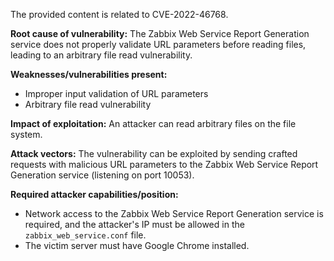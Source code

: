 The provided content is related to CVE-2022-46768.

**Root cause of vulnerability:**
The Zabbix Web Service Report Generation service does not properly validate URL parameters before reading files, leading to an arbitrary file read vulnerability.

**Weaknesses/vulnerabilities present:**
- Improper input validation of URL parameters
- Arbitrary file read vulnerability

**Impact of exploitation:**
An attacker can read arbitrary files on the file system.

**Attack vectors:**
The vulnerability can be exploited by sending crafted requests with malicious URL parameters to the Zabbix Web Service Report Generation service (listening on port 10053).

**Required attacker capabilities/position:**
- Network access to the Zabbix Web Service Report Generation service is required, and the attacker's IP must be allowed in the `zabbix_web_service.conf` file.
- The victim server must have Google Chrome installed.